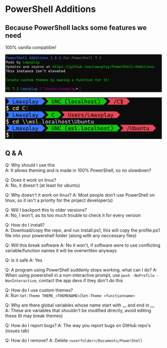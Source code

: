 # PowerShell Additions

## Because PowerShell lacks some features we need

100% vanilla compatible!

![In action](./Images/Preview153.png)

![Using theme LINEBOSS](./Images/ThemePreview.png)

## Q & A

Q: Why should I use this  
A: It allows theming and is made in 100% PowerShell, so no slowdown?

Q: Does it work on linux?  
A: No, it doesn't (at least for ubuntu)

Q: Why doesn't it work on linux?
A: Most people don't use PowerShell on linux, so it isn't a priority for the project developer(s)

Q: Will I backport this to older versions?  
A: No, I won't, as its too much trouble to check it for every version

Q: How do I install?  
A: Download/copy the repo, and run install.ps1, this will copy the profile.ps1 file into your powershell folder (along with any neccessary files)

Q: Will this break software
A: No it won't, if software were to use conflicting variable/function names it will be overwritten anyways

Q: Is it safe
A: Yes

Q: A program using PowerShell suddenly stops working, what can I do?
A: When using powershell in a non-interactive prompt, use `pwsh -NoProfile -NonInteractive`, contact the app devs if they don't do this

Q: How do I use custom themes?  
A: Run `Set-Theme THEME_<THEMENAME>`/`Set-Theme <functionname>`

Q: Why are there global variables whose name start with \_\_ and end in \_\_  
A: These are variables that shouldn't be modified directly, avoid editing these (It may break themes)

Q: How do I report bugs?
A: The way you report bugs on GitHub repo's (issues tab)

Q: How do I remove?
A: Delete `<userfolder>/Documents/PowerShell`
